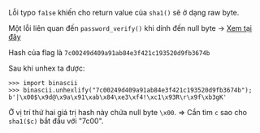 Lỗi typo `fa1se` khiến cho return value của `sha1()` sẽ ở dạng raw byte.
 
Một lỗi liên quan đến `password_verify()` khi dính đến null byte ->
[Xem tại đây](https://blog.ircmaxell.com/2015/03/security-issue-combining-bcrypt-with.html#Detecting-Problematic-Hashes)


Hash của flag là `7c00249d409a91ab84e3f421c193520d9fb3674b`

Sau khi unhex ta được:
```
>>> import binascii
>>> binascii.unhexlify("7c00249d409a91ab84e3f421c193520d9fb3674b");
b'|\x00$\x9d@\x9a\x91\xab\x84\xe3\xf4!\xc1\x93R\r\x9f\xb3gK'
```

Ở vị trí thứ hai giá trị hash này chứa null byte `\x00`.
=> Cần tìm `c` sao cho `sha1($c)` bắt đầu với "7c00".